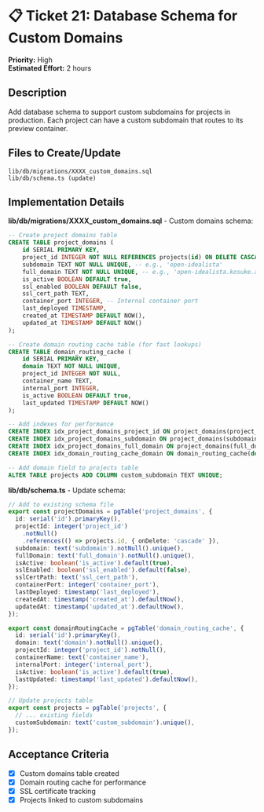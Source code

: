 # 📋 Ticket 21: Database Schema for Custom Domains

**Priority:** High  
**Estimated Effort:** 2 hours

## Description

Add database schema to support custom subdomains for projects in production. Each project can have a custom subdomain that routes to its preview container.

## Files to Create/Update

```
lib/db/migrations/XXXX_custom_domains.sql
lib/db/schema.ts (update)
```

## Implementation Details

**lib/db/migrations/XXXX_custom_domains.sql** - Custom domains schema:

```sql
-- Create project domains table
CREATE TABLE project_domains (
    id SERIAL PRIMARY KEY,
    project_id INTEGER NOT NULL REFERENCES projects(id) ON DELETE CASCADE,
    subdomain TEXT NOT NULL UNIQUE, -- e.g., 'open-idealista'
    full_domain TEXT NOT NULL UNIQUE, -- e.g., 'open-idealista.kosuke.ai'
    is_active BOOLEAN DEFAULT true,
    ssl_enabled BOOLEAN DEFAULT false,
    ssl_cert_path TEXT,
    container_port INTEGER, -- Internal container port
    last_deployed TIMESTAMP,
    created_at TIMESTAMP DEFAULT NOW(),
    updated_at TIMESTAMP DEFAULT NOW()
);

-- Create domain routing cache table (for fast lookups)
CREATE TABLE domain_routing_cache (
    id SERIAL PRIMARY KEY,
    domain TEXT NOT NULL UNIQUE,
    project_id INTEGER NOT NULL,
    container_name TEXT,
    internal_port INTEGER,
    is_active BOOLEAN DEFAULT true,
    last_updated TIMESTAMP DEFAULT NOW()
);

-- Add indexes for performance
CREATE INDEX idx_project_domains_project_id ON project_domains(project_id);
CREATE INDEX idx_project_domains_subdomain ON project_domains(subdomain);
CREATE INDEX idx_project_domains_full_domain ON project_domains(full_domain);
CREATE INDEX idx_domain_routing_cache_domain ON domain_routing_cache(domain);

-- Add domain field to projects table
ALTER TABLE projects ADD COLUMN custom_subdomain TEXT UNIQUE;
```

**lib/db/schema.ts** - Update schema:

```typescript
// Add to existing schema file
export const projectDomains = pgTable('project_domains', {
  id: serial('id').primaryKey(),
  projectId: integer('project_id')
    .notNull()
    .references(() => projects.id, { onDelete: 'cascade' }),
  subdomain: text('subdomain').notNull().unique(),
  fullDomain: text('full_domain').notNull().unique(),
  isActive: boolean('is_active').default(true),
  sslEnabled: boolean('ssl_enabled').default(false),
  sslCertPath: text('ssl_cert_path'),
  containerPort: integer('container_port'),
  lastDeployed: timestamp('last_deployed'),
  createdAt: timestamp('created_at').defaultNow(),
  updatedAt: timestamp('updated_at').defaultNow(),
});

export const domainRoutingCache = pgTable('domain_routing_cache', {
  id: serial('id').primaryKey(),
  domain: text('domain').notNull().unique(),
  projectId: integer('project_id').notNull(),
  containerName: text('container_name'),
  internalPort: integer('internal_port'),
  isActive: boolean('is_active').default(true),
  lastUpdated: timestamp('last_updated').defaultNow(),
});

// Update projects table
export const projects = pgTable('projects', {
  // ... existing fields
  customSubdomain: text('custom_subdomain').unique(),
});
```

## Acceptance Criteria

- [x] Custom domains table created
- [x] Domain routing cache for performance
- [x] SSL certificate tracking
- [x] Projects linked to custom subdomains
